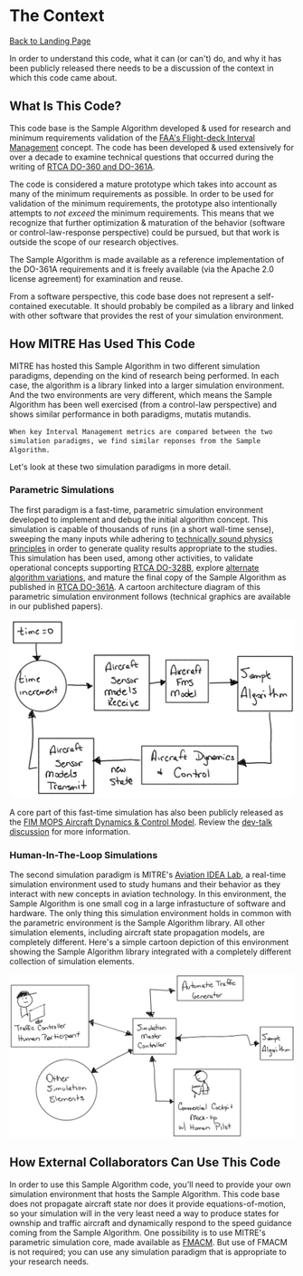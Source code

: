 # The Context

[Back to Landing Page](/README.md)

In order to understand this code, what it can (or can't) do, and why it has been publicly released there needs to be a discussion of the context in which this code came about. 

## What Is This Code?

This code base is the Sample Algorithm developed & used for research and minimum requirements validation of the [FAA's Flight-deck Interval Management](https://www.faa.gov/about/office_org/headquarters_offices/ang/offices/tc/library/storyboard/detailedwebpages/im.html) concept. The code has been developed & used extensively for over a decade to examine technical questions that occurred during the writing of [RTCA DO-360 and DO-361A](https://my.rtca.org/nc__store?search=do-361a). 

The code is considered a mature prototype which takes into account as many of the minimum requirements as possible. In order to be used for validation of the minimum requirements, the prototype also intentionally attempts to _not exceed_ the minimum requirements. This means that we recognize that further optimization & maturation of the behavior (software or control-law-response perspective) could be pursued, but that work is outside the scope of our research objectives. 

The Sample Algorithm is made available as a reference implementation of the DO-361A requirements and it is freely available (via the Apache 2.0 license agreement) for examination and reuse.

From a software perspective, this code base does not represent a self-contained executable. It should probably be compiled as a library and linked with other software that provides the rest of your simulation environment.

## How MITRE Has Used This Code

MITRE has hosted this Sample Algorithm in two different simulation paradigms, depending on the kind of research being performed. In each case, the algorithm is a library linked into a larger simulation environment. And the two environments are very different, which means the Sample Algorithm has been well exercised (from a control-law perspective) and shows similar performance in both paradigms, mutatis mutandis. 

```
When key Interval Management metrics are compared between the two simulation paradigms, we find similar reponses from the Sample Algorithm.
```

Let's look at these two simulation paradigms in more detail.

### Parametric Simulations

The first paradigm is a fast-time, parametric simulation environment developed to implement and debug the initial algorithm concept. This simulation is capable of thousands of runs (in a short wall-time sense), sweeping the many inputs while adhering to [technically sound physics principles](https://www.mitre.org/publications/technical-papers/derivation-of-a-point-mass-aircraft-model-used-for-fast-time) in order to generate quality results appropriate to the studies. This simulation has been used, among other activities, to validate operational concepts supporting [RTCA DO-328B](https://my.rtca.org/nc__store?search=do-328b), explore [alternate algorithm variations](https://arc.aiaa.org/doi/abs/10.2514/6.2014-3149), and mature the final copy of the Sample Algorithm as published in [RTCA DO-361A](https://my.rtca.org/nc__store?search=do-361a). A cartoon architecture diagram of this parametric simulation environment follows (technical graphics are available in our published papers).

![cartoon graphic of parametric simulation architecture](images/parametric_simulation_cartoon.png)

A core part of this fast-time simulation has also been publicly released as the [FIM MOPS Aircraft Dynamics & Control Model](https://mitre.github.io/FMACM). Review the [dev-talk discussion](dev_talk.md) for more information.

### Human-In-The-Loop Simulations

The second simulation paradigm is MITRE's [Aviation IDEA Lab](https://www.mitre.org/publications/project-stories/mitre-experimentation-lab-gives-wings-to-aviation-technology-research), a real-time simulation environment used to study humans and their behavior as they interact with new concepts in aviation technology. In this environment, the Sample Algorithm is one small cog in a large infrastucture of software and hardware. The only thing this simulation environment holds in common with the parametric environment is the Sample Algorithm library. All other simulation elements, including aircraft state propagation models, are completely different. Here's a simple cartoon depiction of this environment showing the Sample Algorithm library integrated with a completely different collection of simulation elements.

![cartoon graphic of hitl simulation architecture](images/hitl_simulation_cartoon.png)

## How External Collaborators Can Use This Code

In order to use this Sample Algorithm code, you'll need to provide your own simulation environment that hosts the Sample Algorithm. This code base does not propagate aircraft state nor does it provide equations-of-motion, so your simulation will in the very least need a way to produce states for ownship and traffic aircraft and dynamically respond to the speed guidance coming from the Sample Algorithm. One possibility is to use MITRE's parametric simulation core, made available as [FMACM](https://github.com/mitre/FMACM). But use of FMACM is not required; you can use any simulation paradigm that is appropriate to your research needs. 